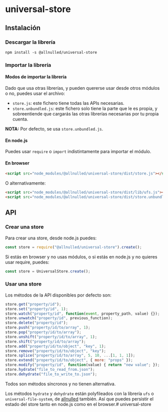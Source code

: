 # universal-store



## Instalación

### Descargar la librería

```
npm install -s @allnulled/universal-store
```

### Importar la librería

#### Modos de importar la librería

Dado que usa otras librerías, y pueden quererse usar desde otros módulos o no, puedes usar el archivo:

  - `store.js`: este fichero tiene todas las APIs necesarias.
  - `store.unbundled.js`: este fichero solo tiene la parte que le es propia, y sobreentiende que cargarás las otras librerías necesarias por tu propia cuenta.

**NOTA:** Por defecto, se usa `store.unbundled.js`.

#### En node.js

Puedes usar `require` o `import` indistintamente para importar el módulo.

#### En browser

```html
<script src="node_modules/@allnulled/universal-store/dist/store.js"></script>
```

O alternativamente:

```html
<script src="node_modules/@allnulled/universal-store/dist/lib/ufs.js"></script>
<script src="node_modules/@allnulled/universal-store/dist/store.unbundled.js"></script>
```

## API

### Crear una store

Para crear una store, desde node.js puedes:

```js
const store = require("@allnulled/universal-store").create();
```

Si estás en browser y no usas módulos, o si estás en node.js y no quieres usar require, puedes:

```js
const store = UniversalStore.create();
```

### Usar una store

Los métodos de la API disponibles por defecto son:

```js
store.get("property/id");
store.set("property/id", 1);
store.watch("property/id", function(event, property_path, value) {});
store.unwatch("property/id", previous_function);
store.delete("property/id");
store.push("property/id/to/array", 1);
store.pop("property/id/to/array");
store.unshift("property/id/to/array", 1);
store.shift("property/id/to/array");
store.add("property/id/to/object", "key", 1);
store.remove("property/id/to/object", "key");
store.splice("property/id/to/array", 5, 10, ...[1, 1, 1]);
store.extend("property/id/to/object", { more: "props" });
store.modify("property/id", function(value) { return "new value"; });
store.hydrate("file_to_read_from.json");
store.dehydrate("file_to_write_to.json");
```

Todos son métodos síncronos y no tienen alternativa.

Los métodos `hydrate` y `dehydrate` están polyfileados con la librería `ufs` o `universal-file-system`, de [allnulled](https://github.com/allnulled/universal-file-system) también. Así que puedes persistir el estado del store tanto en node.js como en el browser.# universal-store
